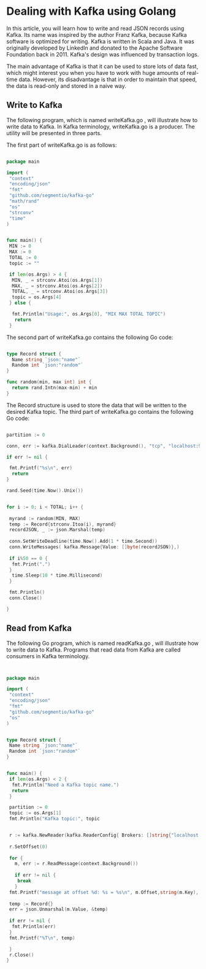 
# Dealing with Kafka using Golang 

In this article, you will learn how to write and read JSON records using Kafka. Its name was inspired by the author Franz Kafka, because Kafka software is optimized for writing. Kafka is written in Scala and Java. It was originally developed by LinkedIn and donated to the Apache Software Foundation back in 2011. Kafka's design was influenced by transaction logs.

The main advantage of Kafka is that it can be used to store lots of data fast, which might interest you when you have to work with huge amounts of real-time data. However, its disadvantage is that in order to maintain that speed, the data is read-only and stored in a naive way.

## Write to Kafka 

The following program, which is named writeKafka.go , will illustrate how to write data to Kafka. In Kafka terminology, writeKafka.go is a producer. The utility will be presented in three parts.

The first part of writeKafka.go is as follows:

```go 

package main

import (
 "context"
 "encoding/json"
 "fmt"
 "github.com/segmentio/kafka-go"
 "math/rand"
 "os"
 "strconv"
 "time"
)


func main() {
 MIN := 0
 MAX := 0
 TOTAL := 0
 topic := ""

 if len(os.Args) > 4 {
  MIN, _ = strconv.Atoi(os.Args[1])
  MAX, _ = strconv.Atoi(os.Args[2])
  TOTAL, _ = strconv.Atoi(os.Args[3])
  topic = os.Args[4]
 } else {

  fmt.Println("Usage:", os.Args[0], "MIX MAX TOTAL TOPIC")
   return
 }


```


The second part of writeKafka.go contains the following Go code:

```go 

type Record struct {
  Name string `json:"name"`
  Random int `json:"random"`
}

func random(min, max int) int {
  return rand.Intn(max-min) + min
}
```

The Record structure is used to store the data that will be written to the desired Kafka topic. The third part of writeKafka.go contains the following Go code:

```go 

partition := 0

conn, err := kafka.DialLeader(context.Background(), "tcp", "localhost:9092", topic, partition)

if err != nil {

 fmt.Printf("%s\n", err)
  return
}

rand.Seed(time.Now().Unix())


for i := 0; i < TOTAL; i++ {
 
 myrand := random(MIN, MAX)
 temp := Record{strconv.Itoa(i), myrand}
 recordJSON, _ := json.Marshal(temp)
 
 conn.SetWriteDeadline(time.Now().Add(1 * time.Second))
 conn.WriteMessages( kafka.Message{Value: []byte(recordJSON)},)
 
 if i%50 == 0 {
  fmt.Print(".")
 }
  time.Sleep(10 * time.Millisecond)
 }

 fmt.Println()
 conn.Close()

}


```

## Read from Kafka 


The following Go program, which is named readKafka.go , will illustrate how to write data to Kafka. Programs that read data from Kafka are called consumers in Kafka terminology.

```go 


package main

import (
 "context"
 "encoding/json"
 "fmt"
 "github.com/segmentio/kafka-go"
 "os"
)


type Record struct {
 Name string `json:"name"`
 Random int `json:"random"`
}


func main() {
 if len(os.Args) < 2 {
  fmt.Println("Need a Kafka topic name.")
  return
 }

 partition := 0
 topic := os.Args[1]
 fmt.Println("Kafka topic:", topic


 r := kafka.NewReader(kafka.ReaderConfig{ Brokers: []string{"localhost:9092"}, Topic: topic, Partition: partition, MinBytes: 10e3, MaxBytes: 10e6, })
 
 r.SetOffset(0)
 
 for {
   m, err := r.ReadMessage(context.Background())
   
   if err != nil {
    break
   }
 fmt.Printf("message at offset %d: %s = %s\n", m.Offset,string(m.Key), string(m.Value))
 
 temp := Record{}
 err = json.Unmarshal(m.Value, &temp)
 
 if err != nil {
  fmt.Println(err)
 }
 fmt.Printf("%T\n", temp)

 }
 r.Close()
}



```

